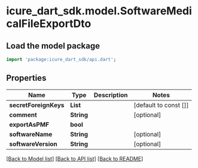 # icure_dart_sdk.model.SoftwareMedicalFileExportDto

## Load the model package
```dart
import 'package:icure_dart_sdk/api.dart';
```

## Properties
Name | Type | Description | Notes
------------ | ------------- | ------------- | -------------
**secretForeignKeys** | **List<String>** |  | [default to const []]
**comment** | **String** |  | [optional]
**exportAsPMF** | **bool** |  |
**softwareName** | **String** |  | [optional]
**softwareVersion** | **String** |  | [optional]

[[Back to Model list]](../README.md#documentation-for-models) [[Back to API list]](../README.md#documentation-for-api-endpoints) [[Back to README]](../README.md)
